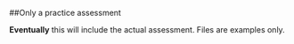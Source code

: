 ##Only a practice assessment

**Eventually** this will include the actual assessment.  Files are examples only.
